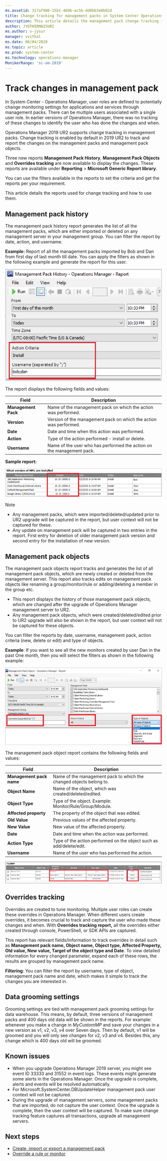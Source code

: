 ```yaml
---
ms.assetid: 317af986-15b1-469b-ac5b-dd8bb3e0b02d
title: Change tracking for management packs in System Center Operations Manager
description: This article details the management pack change tracking in Operations Manager
author: JYOTHIRMAISURI
ms.author: v-jysur
manager: vvithal
ms.date: 08/04/2020
ms.topic: article
ms.prod: system-center
ms.technology: operations-manager
MonikerRange: 'sc-om-2019'
---
```


# Track changes in management pack

In System Center - Operations Manager, user roles are defined to potentially change monitoring settings for applications and services through management packs. There can be multiple users associated with a single user role. In earlier versions of Operations Manager, there was no tracking of these changes to identify the user who has done the changes and when.

Operations Manager 2019 UR2 supports change tracking in management packs. Change tracking is enabled by default in 2019 UR2 to track and report the changes on the management packs and management pack objects.

Three new reports **Management Pack History**, **Management Pack Objects** and **Overrides tracking** are now available to display the changes. These reports are available under **Reporting** > **Microsoft Generic Report library**.

You can use the filters available in the reports to set the criteria and get the reports per your requirement.

This article details the reports used for change tracking and how to use them.

## Management pack history

The management pack history report generates the list of all the management packs, which are either imported or deleted on any management server in your management group. You can filter the report by date, action, and username.

**Example:** Report of all the management packs imported by Bob and Dan from first day of last month till date. You can apply the filters as shown in the following example and generate the report for this user.

![Management pack history](./media/change-tracking/management-pack-history.png)

The report displays the following fields and values:

| **Field** | **Description** |
| --- | --- |
| **Management Pack** | Name of the management pack on which the action was performed. |
| **Version** | Version of the management pack on which the action was performed. |
| **Date** | Date and time when this action was performed. |
| **Action** | Type of the action performed - install or delete. |
| **Username** | Name of the user who has performed the action on the management pack.|

**Sample report:**

![Management pack versions](./media/change-tracking/management-pack-versions.png)

> [!NOTE]
> - Any management packs, which were imported/deleted/updated prior to UR2 upgrade will be captured in the report, but user context will not be captured for these.
> - Any update on management pack will be captured in two entries in the report. First entry for deletion of older management pack version and second entry for the installation of new version.


## Management pack objects

The management pack objects report tracks and generates the list of all management pack objects, which are newly created or deleted from the management server. This report also tracks edits on management pack objects like renaming a group/monitor/rule or adding/deleting a member in the group etc.

- This report displays the history of those management pack objects, which are changed after the upgrade of Operations Manager management server to UR2.
- Any management pack objects, which were created/deleted/edited prior to UR2 upgrade will also be shown in the report, but user context will not be captured for these objects.

You can filter the reports by date, username, management pack, action criteria (new, delete or edit) and type of objects.

**Example**: If you want to see all the new monitors created by user Dan in the past One month, then you will select the filters as shown in the following example:

![Management pack objects](./media/change-tracking/managment-pack-objects.png)

The management pack object report contains the following fields and values:

| **Field** | **Description** |
| --- | --- |
| **Management pack name** | Name of the management pack to which the changed objects belong to. |
| **Object Name** | Name of the object, which was created/deleted/edited. |
| **Object Type** | Type of the object. Example: Monitor/Rule/Group/Module. |
| **Affected property** | The property of the object that was edited. |
| **Old Value** | Previous values of the affected property. |
| **New Value** | New value of the affected property. |
| **Date** | Date and time when the action was performed. |
| **Action Type** | Type of the action performed on the object such as add/delete/edit. |
| **Username** | Name of the user who has performed the action. |

![Test management pack](./media/change-tracking/test-management-pack.png)

## Overrides tracking

Overrides are created to tune monitoring. Multiple user roles can create these overrides in Operations Manager. When different users create overrides, it becomes crucial to track and capture the user who made these changes and when. With **Overrides tracking report,** all the overrides either created through console, PowerShell, or SDK APIs are captured.

This report has relevant fields/information to track overrides in detail such as **Management pack name, Object name, Object type, Affected Property, Old value, New value, Target of the object type and Date**. To view detailed information for every changed parameter, expand each of these rows, the results are grouped by management pack name.

**Filtering**: You can filter the report by username, type of object, management pack name and date, which makes it simple to track the changes you are interested in.

## Data grooming settings

Grooming settings are tied with management pack grooming settings for data warehouse. This means, by default, three versions of management packs and 400 days old data will be shown in the reports. For example: whenever you make a change in *MyCustomMP* and save your changes in a new version as v1, v2, v3, v4 over Seven days. Then by default, v1 will be groomed and you will only see changes for v2, v3 and v4. Besides this, any change which is 400 days old will be groomed.


## Known issues

- When you upgrade Operations Manager 2019 server, you might see event ID 33333 and 31552 in event logs. These events might generate some alerts in the Operations Manager. Once the upgrade is complete, alerts and events will be resolved automatically.
- For Microsoft.SystemCenter.DBUpdateHelper management pack user context will not be captured.
- During the upgrade of management servers, some management packs that are imported, do not capture the user context. Once the upgrade is complete, then the user context will be captured. To make sure change tracking feature captures all transactions, upgrade all management servers.

## Next steps
- [Create, import or export a management pack](manage-mp-import-remove-delete.md)
- [Override a rule or monitor](manage-mp-override-rule-monitor.md)
 <SMEs to review and confirm>
